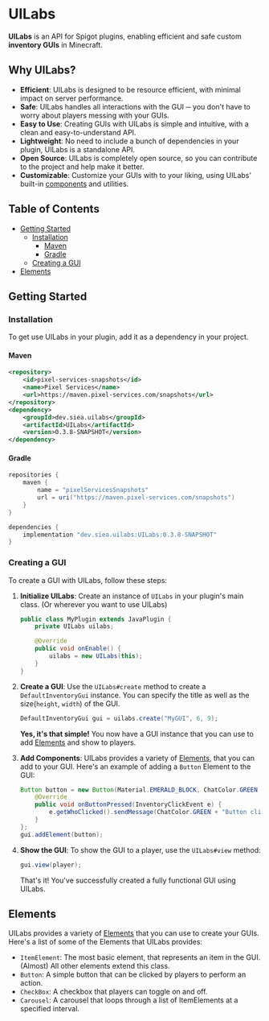 # UILabs
**UILabs** is an API for Spigot plugins, enabling efficient and safe custom **inventory GUIs** in Minecraft.

## Why UILabs?
- **Efficient**: UILabs is designed to be resource efficient, with minimal impact on server performance.
- **Safe**: UILabs handles all interactions with the GUI ─ you don't have to worry about players messing with your GUIs.
- **Easy to Use**: Creating GUIs with UILabs is simple and intuitive, with a clean and easy-to-understand API.
- **Lightweight**: No need to include a bunch of dependencies in your plugin, UILabs is a standalone API.
- **Open Source**: UILabs is completely open source, so you can contribute to the project and help make it better.
- **Customizable**: Customize your GUIs with to your liking, using UILabs' built-in [components](#elements) and utilities.

## Table of Contents
- [Getting Started](#getting-started)
  - [Installation](#installation)
    - [Maven](#maven)
    - [Gradle](#gradle)
  - [Creating a GUI](#creating-a-gui)
- [Elements](#elements)


## Getting Started
### Installation
To get use UILabs in your plugin, add it as a dependency in your project.
#### Maven
```xml
<repository>
    <id>pixel-services-snapshots</id>
    <name>Pixel Services</name>
    <url>https://maven.pixel-services.com/snapshots</url>
</repository>
<dependency>
    <groupId>dev.siea.uilabs</groupId>
    <artifactId>UILabs</artifactId>
    <version>0.3.8-SNAPSHOT</version>
</dependency>
```
#### Gradle
```gradle
repositories {
    maven {
        name = "pixelServicesSnapshots"
        url = uri("https://maven.pixel-services.com/snapshots")
    }
}

dependencies {
    implementation "dev.siea.uilabs:UILabs:0.3.8-SNAPSHOT"
}
```

### Creating a GUI
To create a GUI with UILabs, follow these steps:
1. **Initialize UILabs**: Create an instance of `UILabs` in your plugin's main class. (Or wherever you want to use UILabs)
    ```java
    public class MyPlugin extends JavaPlugin {
        private UILabs uilabs;
    
        @Override
        public void onEnable() {
            uilabs = new UILabs(this);
        }
    }
    ```
2. **Create a GUI**: Use the `UILabs#create` method to create a ``DefaultInventoryGui`` instance. You can specify the title as well as the size(`height`, `width`) of the GUI. 
    ```java
    DefaultInventoryGui gui = uilabs.create("MyGUI", 6, 9);
    ```
    **Yes, it's that simple!** You now have a GUI instance that you can use to add [Elements](#elements) and show to players.

3. **Add Components**: UILabs provides a variety of [Elements](#elements), that you can add to your GUI. Here's an example of adding a `Button` Element to the GUI:
    ```java
    Button button = new Button(Material.EMERALD_BLOCK, ChatColor.GREEN + "Click me!") {
        @Override
        public void onButtonPressed(InventoryClickEvent e) {
            e.getWhoClicked().sendMessage(ChatColor.GREEN + "Button clicked! :D");
        }
    };
    gui.addElement(button);
    ```
   
4. **Show the GUI**: To show the GUI to a player, use the `UILabs#view` method:
    ```java
    gui.view(player);
    ```
    That's it! You've successfully created a fully functional GUI using UILabs.

## Elements
UILabs provides a variety of [Elements](#elements) that you can use to create your GUIs. Here's a list of some of the Elements that UILabs provides:
- `ItemElement`: The most basic element, that represents an item in the GUI. (Almost) All other elements extend this class.
- `Button`: A simple button that can be clicked by players to perform an action.
- `CheckBox`: A checkbox that players can toggle on and off.
- `Carousel`: A carousel that loops through a list of ItemElements at a specified interval.

